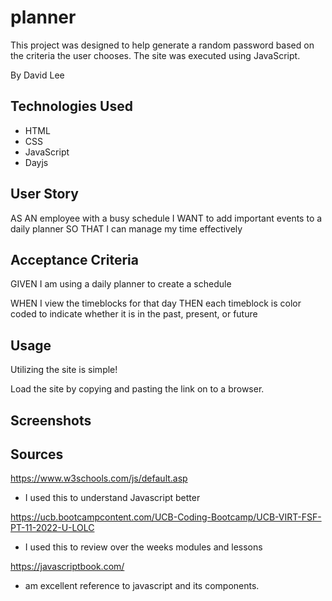 # planner
This project was designed to help generate a random password based on the criteria the user chooses. The site was executed using JavaScript.

By David Lee


## Technologies Used
* HTML
* CSS
* JavaScript
* Dayjs


## User Story

AS AN employee with a busy schedule
I WANT to add important events to a daily planner
SO THAT I can manage my time effectively


## Acceptance Criteria

GIVEN I am using a daily planner to create a schedule
<!-- WHEN I open the planner
THEN the current day is displayed at the top of the calendar -->
<!-- WHEN I scroll down
THEN I am presented with timeblocks for standard business hours -->
WHEN I view the timeblocks for that day
THEN each timeblock is color coded to indicate whether it is in the past, present, or future
<!-- WHEN I click into a timeblock
THEN I can enter an event -->
<!-- WHEN I click the save button for that timeblock 
THEN the text for that event is saved in local storage -->
<!-- WHEN I refresh the page
THEN the saved events persist -->

## Usage

Utilizing the site is simple! 

Load the site by copying and pasting the link on to a browser.
<!-- * https://kpxcrew.github.io/passproject/ -->

## Screenshots
<!-- ![Screenshot1](./assets/Screenshot1.png) -->

## Sources

https://www.w3schools.com/js/default.asp
* I used this to understand Javascript better

https://ucb.bootcampcontent.com/UCB-Coding-Bootcamp/UCB-VIRT-FSF-PT-11-2022-U-LOLC
* I used this to review over the weeks modules and lessons

https://javascriptbook.com/
* am excellent reference to javascript and its components. 

